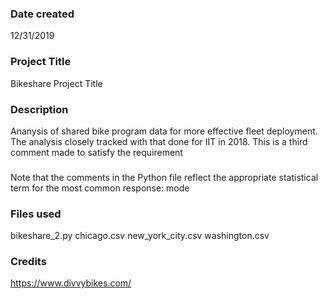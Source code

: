 ### Date created
12/31/2019

### Project Title
Bikeshare Project Title

### Description
Ananysis of shared bike program data for more effective fleet deployment.
The analysis closely tracked with that done for IIT in 2018.
This is a third comment made to satisfy the requirement

###
Note that the comments in the Python file reflect the appropriate statistical term for the most common response: mode

### Files used
bikeshare_2.py
chicago.csv
new_york_city.csv
washington.csv

### Credits
https://www.divvybikes.com/

